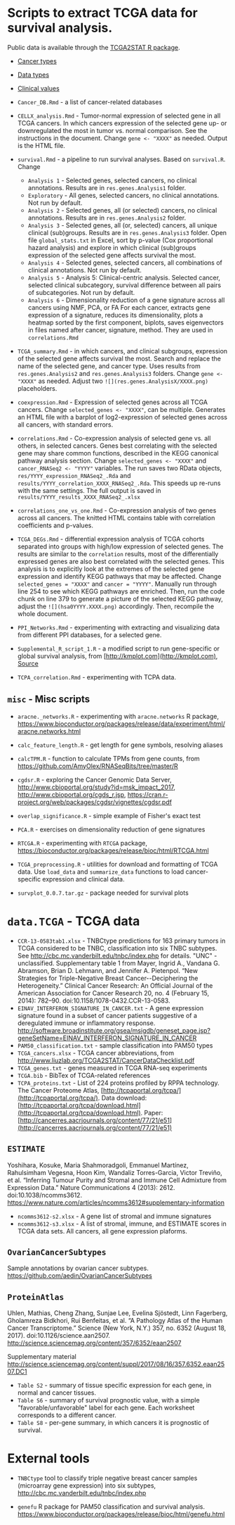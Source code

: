 # Scripts to extract TCGA data for survival analysis.

Public data is available through the [TCGA2STAT R package](http://www.liuzlab.org/TCGA2STAT/).

- [Cancer types](http://www.liuzlab.org/TCGA2STAT/CancerDataChecklist.pdf)
- [Data types](http://www.liuzlab.org/TCGA2STAT/DataPlatforms.pdf)
- [Clinical values](http://www.liuzlab.org/TCGA2STAT/ClinicalVariables.pdf)

- `Cancer_DB.Rmd` - a list of cancer-related databases

- `CELLX_analysis.Rmd` - Tumor-normal expression of selected gene in all TCGA cancers. In which cancers expression of the selected gene up- or downregulated the most in tumor vs. normal comparison. See the instructions in the document. Change `gene <- "XXXX"` as needed. Output is the HTML file.

- `survival.Rmd` - a pipeline to run survival analyses. Based on `survival.R`. Change
    - `Analysis 1` - Selected genes, selected cancers, no clinical annotations. Results are in `res.genes.Analysis1` folder.
    - `Exploratory` - All genes, selected cancers, no clinical annotations. Not run by default.
    - `Analysis 2` - Selected genes, all (or selected) cancers, no clinical annotations. Results are in `res.genes.Analysis2` folder.
    - `Analysis 3` - Selected genes, all (or, selected) cancers, all unique clinical (sub)groups. Results are in `res.genes.Analysis3` folder. Open file `global_stats.txt` in Excel, sort by p-value (Cox proportional hazard analysis) and explore in which clinical (sub)groups expression of the selected gene affects survival the most.
    - `Analysis 4` - Selected genes, selected cancers, all combinations of clinical annotations. Not run by default.
    - `Analysis 5` - Analysis 5: Clinical-centric analysis. Selected cancer, selected clinical subcategory, survival difference between all pairs of subcategories. Not run by default.
    - `Analysis 6` - Dimensionality reduction of a gene signature across all cancers using NMF, PCA, or FA For each cancer, extracts gene expression of a signature, reduces its dimensionality, plots a heatmap sorted by the first component, biplots, saves eigenvectors in files named after cancer, signature, method. They are used in `correlations.Rmd`

- `TCGA_summary.Rmd` - in which cancers, and clinical subgroups, expression of the selected gene affects survival the most. Search and replace the name of the selected gene, and cancer type. Uses results from `res.genes.Analysis2` and `res.genes.Analysis3` folders. Change `gene <- "XXXX"` as needed. Adjust two `![](res.genes.AnalysisX/XXXX.png)` placeholders.

- `coexpression.Rmd` - Expression of selected genes across all TCGA cancers. Change `selected_genes <- "XXXX"`, can be multiple. Generates an HTML file with a barplot of log2-expression of selected genes across all cancers, with standard errors.

- `correlations.Rmd` - Co-expression analysis of selected gene vs. all others, in selected cancers. Genes best correlating with the selected gene may share common functions, described in the KEGG canonical pathway analysis section. Change `selected_genes <- "XXXX"` and `cancer_RNASeq2 <- "YYYY"` variables. The run saves two RData objects, `res/YYYY_expression_RNASeq2_.Rda` and `results/YYYY_correlation_XXXX_RNASeq2_.Rda`. This speeds up re-runs with the same settings. The full output is saved in `results/YYYY_results_XXXX_RNASeq2_.xlsx`

- `correlations_one_vs_one.Rmd` - Co-expression analysis of two genes across all cancers. The knitted HTML contains table with correlation coefficients and p-values.

- `TCGA_DEGs.Rmd` - differential expression analysis of TCGA cohorts separated into groups with high/low expression of selected genes. The results are similar to the `correlation` results, most of the differentially expressed genes are also best correlated with the selected genes. This analysis is to explicitly look at the extremes of the selected gene expression and identify KEGG pathways that may be affected. Change `selected_genes = "XXXX"` and `cancer = "YYYY"`. Manually run through line 254 to see which KEGG pathways are enriched. Then, run the code chunk on line 379 to generate a picture of the selected KEGG pathway, adjust the `![](hsa0YYYY.XXXX.png)` accordingly. Then, recompile the whole document.

- `PPI_Networks.Rmd` - experimenting with extracting and visualizing data from different PPI databases, for a selected gene.

- `Supplemental_R_script_1.R` - a modified script to run gene-specific or global survival analysis, from [http://kmplot.com](http://kmplot.com), [Source](http://kmplot.com/analysis/studies/Supplemental%20R%20script%201.R)

- `TCPA_correlation.Rmd` - experimenting with TCPA data.


## `misc` - Misc scripts

- `aracne._networks.R` - experimenting with `aracne.networks` R package, https://www.bioconductor.org/packages/release/data/experiment/html/aracne.networks.html

- `calc_feature_length.R` - get length for gene symbols, resolving aliases

- `calcTPM.R` - function to calculate TPMs from gene counts, from https://github.com/AmyOlex/RNASeqBits/tree/master/R

- `cgdsr.R` - exploring the Cancer Genomic Data Server, http://www.cbioportal.org/study?id=msk_impact_2017, http://www.cbioportal.org/cgds_r.jsp, https://cran.r-project.org/web/packages/cgdsr/vignettes/cgdsr.pdf

- `overlap_significance.R` - simple example of Fisher's exact test

- `PCA.R` - exercises on dimensionality reduction of gene signatures

- `RTCGA.R` - experimenting with `RTCGA` package, https://bioconductor.org/packages/release/bioc/html/RTCGA.html

- `TCGA_preprocessing.R` - utilities for download and formatting of TCGA data. Use `load_data` and `summarize_data` functions to load cancer-specific expression and clinical data.

- `survplot_0.0.7.tar.gz` - package needed for survival plots


# `data.TCGA` - TCGA data

- `CCR-13-0583tab1.xlsx` - TNBCtype predictions for 163 primary tumors in TCGA considered to be TNBC, classification into six TNBC subtypes. See http://cbc.mc.vanderbilt.edu/tnbc/index.php for details. "UNC" - unclassified. Supplementary table 1 from Mayer, Ingrid A., Vandana G. Abramson, Brian D. Lehmann, and Jennifer A. Pietenpol. “New Strategies for Triple-Negative Breast Cancer--Deciphering the Heterogeneity.” Clinical Cancer Research: An Official Journal of the American Association for Cancer Research 20, no. 4 (February 15, 2014): 782–90. doi:10.1158/1078-0432.CCR-13-0583.
- `EINAV_INTERFERON_SIGNATURE_IN_CANCER.txt` - A gene expression signature found in a subset of cancer patients suggestive of a deregulated immune or inflammatory response. http://software.broadinstitute.org/gsea/msigdb/geneset_page.jsp?geneSetName=EINAV_INTERFERON_SIGNATURE_IN_CANCER
- `PAM50_classification.txt` - sample classification into PAM50 types
- `TCGA_cancers.xlsx` - TCGA cancer abbreviations, from http://www.liuzlab.org/TCGA2STAT/CancerDataChecklist.pdf
- `TCGA_genes.txt` - genes measured in TCGA RNA-seq experiments
- `TCGA.bib` - BibTex of TCGA-related references
- `TCPA_proteins.txt` - List of 224 proteins profiled by RPPA technology. The Cancer Proteome Atlas, [http://tcpaportal.org/tcpa/](http://tcpaportal.org/tcpa/). Data download: [http://tcpaportal.org/tcpa/download.html](http://tcpaportal.org/tcpa/download.html). Paper: [http://cancerres.aacrjournals.org/content/77/21/e51](http://cancerres.aacrjournals.org/content/77/21/e51)

## `ESTIMATE`

Yoshihara, Kosuke, Maria Shahmoradgoli, Emmanuel Martínez, Rahulsimham Vegesna, Hoon Kim, Wandaliz Torres-Garcia, Victor Treviño, et al. “Inferring Tumour Purity and Stromal and Immune Cell Admixture from Expression Data.” Nature Communications 4 (2013): 2612. doi:10.1038/ncomms3612. https://www.nature.com/articles/ncomms3612#supplementary-information

- `ncomms3612-s2.xlsx` - A gene list of stromal and immune signatures
- `ncomms3612-s3.xlsx` - A list of stromal, immune, and ESTIMATE scores in TCGA data sets. All cancers, all gene expression plaforms.

## `OvarianCancerSubtypes`

Sample annotations by ovarian cancer subtypes. https://github.com/aedin/OvarianCancerSubtypes

## `ProteinAtlas`

Uhlen, Mathias, Cheng Zhang, Sunjae Lee, Evelina Sjöstedt, Linn Fagerberg, Gholamreza Bidkhori, Rui Benfeitas, et al. “A Pathology Atlas of the Human Cancer Transcriptome.” Science (New York, N.Y.) 357, no. 6352 (August 18, 2017). doi:10.1126/science.aan2507. http://science.sciencemag.org/content/357/6352/eaan2507

Supplementary material http://science.sciencemag.org/content/suppl/2017/08/16/357.6352.eaan2507.DC1  
- `Table S2` - summary of tissue specific expression for each gene, in normal and cancer tissues.  
- `Table S6` - summary of survival prognostic value, with a simple "favorable/unfavorable" label for each gene. Each worksheet corresponds to a different cancer.  
- `Table S8` - per-gene summary, in which cancers it is prognostic of survival.  


# External tools

- `TNBCtype` tool to classify triple negative breast cancer samples (microarray gene expression) into six subtypes, http://cbc.mc.vanderbilt.edu/tnbc/index.php

- `genefu` R package for PAM50 classification and survival analysis. https://www.bioconductor.org/packages/release/bioc/html/genefu.html



<!--
# [SynTarget](http://www.chemoprofiling.org/cgi-bin/GEO/cancertarget/web_run_CT.V0.S1.pl) tool

SynTarget data format:

1. expression matrix - text file:
 
sample;SampleId1;SampleId2;SampleId3;...
probeID1;37.7;45,5;67.54;...
probeID2;37.7;45,5;67.54;...

2. mapping probes to genes
 
probeID1;geneID1   (preferably official gene symbols or NCBI ENTREZ IDs)
probeID2;geneID2
..

3. Sample Annotation (survival time + clinical variables):
 
!! The fisrt 3 column names are mandatory, should be "sample_id, surv_time, dead_1_alive_0". The others are arbitrary (if available), and should specify clinical variables names (i.e. "stage", "P53_mutation_status")
 
sample_id, surv_time, dead_1_alive_0, stage, P53_mutation_status, cellularity, lymph_nodes_positive, ...
MB-0101,90.4,0, 2, WT, moderate, 0, HT/RT, 2,..
MB-4832,141.7,1, 0, WT, moderate, 0, RT, 1, ..
MB-5119,59.8,0, 0, NA, moderate, 0, NONE, 2,..
MB-0117,8.2,0, 2, WT, moderate, 1, HT/RT, 2, ..
-->